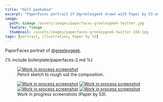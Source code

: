 ```yaml
---
title: "Half peekaboo"
excerpt: "PaperFaces portrait of @greeleygeek drawn with Paper by 53 on an iPad."
image: 
  path: &image /assets/images/paperfaces-greeleygeek-twitter.jpg 
  feature: *image
  thumbnail: /assets/images/paperfaces-greeleygeek-twitter-150.jpg
tags: [portrait, illustration, Paper by 53]
---
```


PaperFaces portrait of [@greeleygeek](https://twitter.com/greeleygeek).

{% include boilerplate/paperfaces-2.md %}

<figure>
	<a href="/assets/images/paperfaces-greeleygeek-process-1-lg.jpg"><img src="/assets/images/paperfaces-greeleygeek-process-1-750.jpg" alt="Work in process screenshot"></a>
	<figcaption>Pencil sketch to rough out the composition.</figcaption>
</figure>

<figure class="half">
	<a href="/assets/images/paperfaces-greeleygeek-process-2-lg.jpg"><img src="/assets/images/paperfaces-greeleygeek-process-2-600.jpg" alt="Work in process screenshot"></a>
	<a href="/assets/images/paperfaces-greeleygeek-process-3-lg.jpg"><img src="/assets/images/paperfaces-greeleygeek-process-3-600.jpg" alt="Work in process screenshot"></a>
	<a href="/assets/images/paperfaces-greeleygeek-process-4-lg.jpg"><img src="/assets/images/paperfaces-greeleygeek-process-4-600.jpg" alt="Work in process screenshot"></a>
	<a href="/assets/images/paperfaces-greeleygeek-process-5-lg.jpg"><img src="/assets/images/paperfaces-greeleygeek-process-5-600.jpg" alt="Work in process screenshot"></a>
	<figcaption>Work in progress screenshots (Paper by 53).</figcaption>
</figure>
